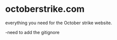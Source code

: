 # octoberstrike.com
everything you need for the October strike website.

-need to add the gitignore
